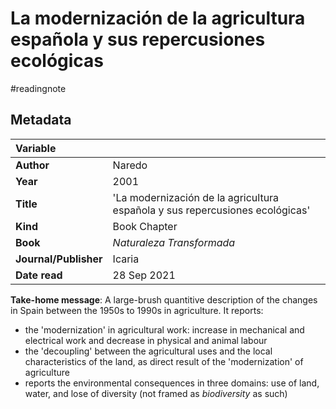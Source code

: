 # La modernización de la agricultura española y sus repercusiones ecológicas
#readingnote 

## Metadata

|   Variable     |  |
|:--------------|:-----------|
| **Author**			| Naredo    |
| **Year**				| 	2001		 |
| **Title**				| 	'La modernización de la agricultura española y sus repercusiones ecológicas'		 |
| **Kind**				| Book Chapter|
| **Book**				| 	*Naturaleza Transformada*		 |
| **Journal/Publisher**				| 	Icaria	 |
| **Date read**				| 	28 Sep 2021	 |

**Take-home message**: A large-brush quantitive description of the changes in Spain between the 1950s to 1990s in agriculture. It reports:
- the 'modernization' in agricultural work: increase in mechanical and electrical work and decrease in physical and animal labour
- the 'decoupling' between the agricultural uses and the local characteristics of the land, as direct result of the 'modernization' of agriculture
- reports the environmental consequences in three domains: use of land, water, and lose of diversity (not framed as *biodiversity* as such)




